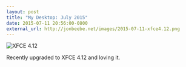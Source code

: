 ```yaml
---
layout: post
title: "My Desktop: July 2015"
date: 2015-07-11 20:56:00-0800
external_url: http://jonbeebe.net/images/2015-07-11-xfce4.12.png
---
```


![XFCE 4.12](http://jonbeebe.net/images/2015-07-11-xfce4.12-thumb.png)

Recently upgraded to XFCE 4.12 and loving it.

